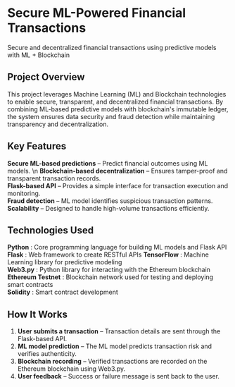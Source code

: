 # **Secure ML-Powered Financial Transactions**  
Secure and decentralized financial transactions using predictive models with ML + Blockchain 

## **Project Overview**  
This project leverages Machine Learning (ML) and Blockchain technologies to enable secure, transparent, and decentralized financial transactions. By combining ML-based predictive models with blockchain's immutable ledger, the system ensures data security and fraud detection while maintaining transparency and decentralization.  


## **Key Features**  
**Secure ML-based predictions** – Predict financial outcomes using ML models. \n
**Blockchain-based decentralization** – Ensures tamper-proof and transparent transaction records.  
**Flask-based API** – Provides a simple interface for transaction execution and monitoring.  
**Fraud detection** – ML model identifies suspicious transaction patterns.  
**Scalability** – Designed to handle high-volume transactions efficiently.  


## **Technologies Used**  
**Python** : Core programming language for building ML models and Flask API 
**Flask** : Web framework to create RESTful APIs 
**TensorFlow** : Machine Learning library for predictive modeling  
**Web3.py** : Python library for interacting with the Ethereum blockchain   
**Ethereum Testnet** : Blockchain network used for testing and deploying smart contracts   
**Solidity** : Smart contract development 


## **How It Works**  
1. **User submits a transaction** – Transaction details are sent through the Flask-based API.  
2. **ML model prediction** – The ML model predicts transaction risk and verifies authenticity.  
3. **Blockchain recording** – Verified transactions are recorded on the Ethereum blockchain using Web3.py.  
4. **User feedback** – Success or failure message is sent back to the user.  

